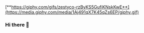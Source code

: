 [**https://giphy.com/gifs/zestyco-rzByKS5GufiKNskKwE**](https://media.giphy.com/media/1Aj491qX7K45qZs6EP/giphy.gif)

### Hi there 👋

<!--
**farahmes/farahmes** is a ✨ _special_ ✨ repository because its `README.md` (this file) appears on your GitHub profile.

Here are some ideas to get you started:

- 🔭 I’m currently working on ...
- 🌱 I’m currently learning ...
- 👯 I’m looking to collaborate on ...
- 🤔 I’m looking for help with ...
- 💬 Ask me about ...
- 📫 How to reach me: ...
- 😄 Pronouns: ...
- ⚡ Fun fact: ...
-->
